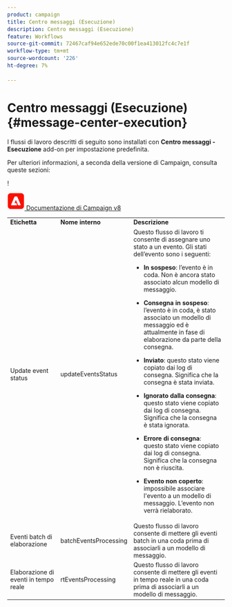 ```yaml
---
product: campaign
title: Centro messaggi (Esecuzione)
description: Centro messaggi (Esecuzione)
feature: Workflows
source-git-commit: 72467caf94e652ede70c00f1ea413012fc4c7e1f
workflow-type: tm+mt
source-wordcount: '226'
ht-degree: 7%

---
```



# Centro messaggi (Esecuzione){#message-center-execution}



I flussi di lavoro descritti di seguito sono installati con **Centro messaggi - Esecuzione** add-on per impostazione predefinita.

Per ulteriori informazioni, a seconda della versione di Campaign, consulta queste sezioni:

!

![](assets/do-not-localize/v8.png)[  Documentazione di Campaign v8](https://experienceleague.adobe.com/docs/campaign/campaign-v8/send/transactional.html)

<table> 
 <tbody> 
  <tr> 
   <td> <strong>Etichetta</strong><br /> </td> 
   <td> <strong>Nome interno</strong><br /> </td> 
   <td> <strong>Descrizione</strong><br /> </td> 
  </tr> 
  <tr> 
   <td> <span class="uicontrol">Update event status</span> <br /> </td> 
   <td> <span class="uicontrol">updateEventsStatus</span> <br /> </td> 
   <td> Questo flusso di lavoro ti consente di assegnare uno stato a un evento. Gli stati dell’evento sono i seguenti:<br /> 
    <ul> 
     <li> <p><strong>In sospeso</strong>: l’evento è in coda. Non è ancora stato associato alcun modello di messaggio.</p> </li> 
     <li> <p><strong>Consegna in sospeso</strong>: l’evento è in coda, è stato associato un modello di messaggio ed è attualmente in fase di elaborazione da parte della consegna.</p> </li> 
     <li> <p><strong>Inviato</strong>: questo stato viene copiato dai log di consegna. Significa che la consegna è stata inviata.</p> </li> 
     <li> <p><strong>Ignorato dalla consegna</strong>: questo stato viene copiato dai log di consegna. Significa che la consegna è stata ignorata.</p> </li> 
     <li> <p><strong>Errore di consegna</strong>: questo stato viene copiato dai log di consegna. Significa che la consegna non è riuscita.</p> </li> 
     <li> <p><strong>Evento non coperto</strong>: impossibile associare l'evento a un modello di messaggio. L’evento non verrà rielaborato.</p> </li> 
    </ul> </td> 
  </tr> 
  <tr> 
   <td> <span class="uicontrol">Eventi batch di elaborazione</span> <br /> </td> 
   <td> <span class="uicontrol">batchEventsProcessing</span> <br /> </td> 
   <td> Questo flusso di lavoro consente di mettere gli eventi batch in una coda prima di associarli a un modello di messaggio. <br /> </td> 
  </tr> 
  <tr> 
   <td> <span class="uicontrol">Elaborazione di eventi in tempo reale</span> <br /> </td> 
   <td> <span class="uicontrol">rtEventsProcessing</span> <br /> </td> 
   <td> Questo flusso di lavoro consente di mettere gli eventi in tempo reale in una coda prima di associarli a un modello di messaggio. <br /> </td> 
  </tr> 
 </tbody> 
</table>

